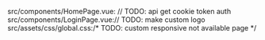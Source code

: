 src/components/HomePage.vue:      // TODO: api get cookie token auth
src/components/LoginPage.vue:// TODO: make custom logo
src/assets/css/global.css:/* TODO: custom responsive not available page */
